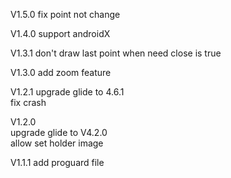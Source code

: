 V1.5.0
fix point not change

V1.4.0
support androidX

V1.3.1
don't draw last point when need close is true

V1.3.0
add zoom feature

V1.2.1
upgrade glide to 4.6.1  
fix crash

V1.2.0  
upgrade glide to V4.2.0  
allow set holder image

V1.1.1
add proguard file